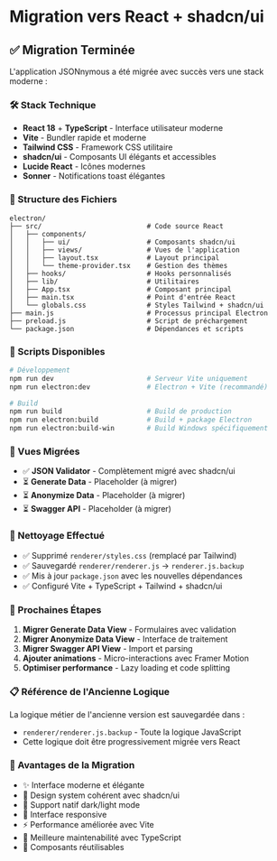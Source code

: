 # Migration vers React + shadcn/ui

## ✅ Migration Terminée

L'application JSONnymous a été migrée avec succès vers une stack moderne :

### 🛠️ Stack Technique

- **React 18** + **TypeScript** - Interface utilisateur moderne
- **Vite** - Bundler rapide et moderne
- **Tailwind CSS** - Framework CSS utilitaire
- **shadcn/ui** - Composants UI élégants et accessibles
- **Lucide React** - Icônes modernes
- **Sonner** - Notifications toast élégantes

### 📁 Structure des Fichiers

```
electron/
├── src/                          # Code source React
│   ├── components/
│   │   ├── ui/                   # Composants shadcn/ui
│   │   ├── views/                # Vues de l'application
│   │   ├── layout.tsx            # Layout principal
│   │   └── theme-provider.tsx    # Gestion des thèmes
│   ├── hooks/                    # Hooks personnalisés
│   ├── lib/                      # Utilitaires
│   ├── App.tsx                   # Composant principal
│   ├── main.tsx                  # Point d'entrée React
│   └── globals.css               # Styles Tailwind + shadcn/ui
├── main.js                       # Processus principal Electron
├── preload.js                    # Script de préchargement
└── package.json                  # Dépendances et scripts
```

### 🚀 Scripts Disponibles

```bash
# Développement
npm run dev                       # Serveur Vite uniquement
npm run electron:dev              # Electron + Vite (recommandé)

# Build
npm run build                     # Build de production
npm run electron:build            # Build + package Electron
npm run electron:build-win        # Build Windows spécifiquement
```

### 🎨 Vues Migrées

- ✅ **JSON Validator** - Complètement migré avec shadcn/ui
- ⏳ **Generate Data** - Placeholder (à migrer)
- ⏳ **Anonymize Data** - Placeholder (à migrer)  
- ⏳ **Swagger API** - Placeholder (à migrer)

### 🧹 Nettoyage Effectué

- ✅ Supprimé `renderer/styles.css` (remplacé par Tailwind)
- ✅ Sauvegardé `renderer/renderer.js` → `renderer.js.backup`
- ✅ Mis à jour `package.json` avec les nouvelles dépendances
- ✅ Configuré Vite + TypeScript + Tailwind + shadcn/ui

### 🔄 Prochaines Étapes

1. **Migrer Generate Data View** - Formulaires avec validation
2. **Migrer Anonymize Data View** - Interface de traitement
3. **Migrer Swagger API View** - Import et parsing
4. **Ajouter animations** - Micro-interactions avec Framer Motion
5. **Optimiser performance** - Lazy loading et code splitting

### 📋 Référence de l'Ancienne Logique

La logique métier de l'ancienne version est sauvegardée dans :
- `renderer/renderer.js.backup` - Toute la logique JavaScript
- Cette logique doit être progressivement migrée vers React

### 🎯 Avantages de la Migration

- ✨ Interface moderne et élégante
- 🎨 Design system cohérent avec shadcn/ui
- 🌙 Support natif dark/light mode
- 📱 Interface responsive
- ⚡ Performance améliorée avec Vite
- 🔧 Meilleure maintenabilité avec TypeScript
- 🧩 Composants réutilisables 